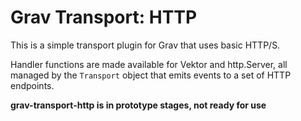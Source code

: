 # Grav Transport: HTTP

This is a simple transport plugin for Grav that uses basic HTTP/S.

Handler functions are made available for Vektor and http.Server, all managed by the `Transport` object that emits events to a set of HTTP endpoints.

**grav-transport-http is in prototype stages, not ready for use**
